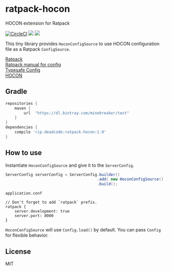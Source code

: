 # ratpack-hocon

HOCON extension for Ratpack

[![CircleCI](https://circleci.com/bb/minebreaker_tf/ratpack-hocon.svg?style=svg)](https://circleci.com/bb/minebreaker_tf/ratpack-hocon)
![](https://img.shields.io/badge/maturity-development-green.svg)
![](https://img.shields.io/badge/license-MIT-green.svg)


This tiny library provides `HoconConfigSource` to use HOCON configuration file
as a Ratpack `ConfigSource`.

[Ratpack](https://ratpack.io/)  
[Ratpack manual for config](https://ratpack.io/manual/current/config.html)  
[Typesafe Config](https://lightbend.github.io/config/)  
[HOCON](https://github.com/lightbend/config/blob/master/HOCON.md)  


## Gradle

```groovy
repositories {
    maven {
        url  "https://dl.bintray.com/minebreaker/test"
    }
}
dependencies {
    compile 'rip.deadcode:ratpack-hocon:1.0'
}
```


## How to use

Instantiate `HoconConfigSource` and give it to the `ServerConfig`.

```java
ServerConfig serverConfig = ServerConfig.builder()
                                        .add( new HoconConfigSource() )
                                        .build();
```

`application.conf`

```
// Don't forget to add `ratpack` prefix.
ratpack {
    server.development: true
    server.port: 8000
}
```

`HoconConfigSource` will use `Config.load()` by default.
You can pass `Config` for flexible behavior.


## License

MIT
